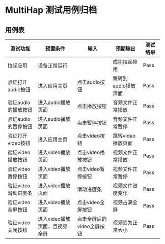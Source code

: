 # MultiHap 测试用例归档

## 用例表

|测试功能|预置条件|输入|预期输出|测试结果|
|--------------------------------|--------------------------------|--------------------------------|--------------------------------|--------------------------------|
|拉起应用|	设备正常运行|		|成功拉起应用|Pass|
|验证打开audio按钮|进入应用主页|点击audio按钮|跳转到audio播放页面|Pass|
|验证audio的播放按钮|进入audio播放页面|点击播放按钮|音频文件正常播放|Pass|
|验证audio的暂停按钮|进入audio播放页面|点击暂停按钮|音频文件正常暂停|Pass|
|验证打开video按钮|进入应用主页|点击video按钮|跳转video播放页面|Pass|
|验证video播放按钮|进入video播放页面|点击video播放按钮|视频文件正常播放|Pass|
|验证video暂停按钮|进入video播放页面|点击video暂停按钮|视频文件正常暂停|Pass|
|验证video滑动进度条|进入video播放页面|滑动进度条|视频文件进度变化|Pass|
|验证video全屏按钮|进入video播放页面|点击video全屏按钮|视频占满全屏|Pass|
|验证video关闭按钮|进入video播放页面，且视频全屏|点击全屏后的video全屏按钮|视频变为正常大小|Pass|